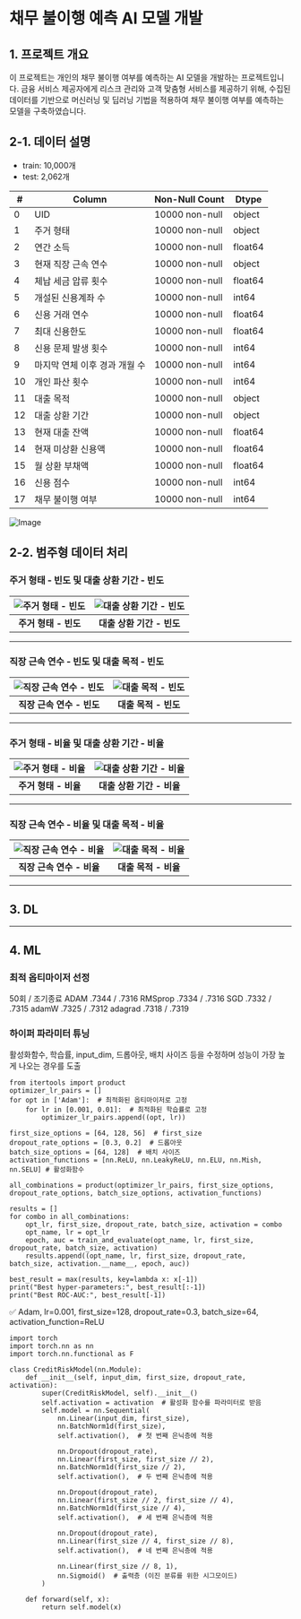 # 채무 불이행 예측 AI 모델 개발

## 1. 프로젝트 개요
이 프로젝트는 개인의 채무 불이행 여부를 예측하는 AI 모델을 개발하는 프로젝트입니다. 금융 서비스 제공자에게 리스크 관리와 고객 맞춤형 서비스를 제공하기 위해, 수집된 데이터를 기반으로 머신러닝 및 딥러닝 기법을 적용하여 채무 불이행 여부를 예측하는 모델을 구축하였습니다.


## 2-1. 데이터 설명

- train: 10,000개
- test: 2,062개
  

| #   | Column                   | Non-Null Count   | Dtype    |
|-----|--------------------------|------------------|----------|
| 0   | UID                      | 10000 non-null   | object   |
| 1   | 주거 형태                 | 10000 non-null   | object   |
| 2   | 연간 소득                 | 10000 non-null   | float64  |
| 3   | 현재 직장 근속 연수       | 10000 non-null   | object   |
| 4   | 체납 세금 압류 횟수       | 10000 non-null   | float64  |
| 5   | 개설된 신용계좌 수        | 10000 non-null   | int64    |
| 6   | 신용 거래 연수            | 10000 non-null   | float64  |
| 7   | 최대 신용한도             | 10000 non-null   | float64  |
| 8   | 신용 문제 발생 횟수       | 10000 non-null   | int64    |
| 9   | 마지막 연체 이후 경과 개월 수 | 10000 non-null   | int64    |
| 10  | 개인 파산 횟수            | 10000 non-null   | int64    |
| 11  | 대출 목적                 | 10000 non-null   | object   |
| 12  | 대출 상환 기간            | 10000 non-null   | object   |
| 13  | 현재 대출 잔액            | 10000 non-null   | float64  |
| 14  | 현재 미상환 신용액        | 10000 non-null   | float64  |
| 15  | 월 상환 부채액            | 10000 non-null   | float64  |
| 16  | 신용 점수                 | 10000 non-null   | int64    |
| 17  | 채무 불이행 여부          | 10000 non-null   | int64    |

![Image](https://github.com/user-attachments/assets/7c113836-ecdb-4ec5-92bd-e4b36d0782cf)


## 2-2. 범주형 데이터 처리


### 주거 형태 - 빈도 및 대출 상환 기간 - 빈도

| ![주거 형태 - 빈도](https://github.com/user-attachments/assets/fc3282a8-1d9b-4b27-9cec-c555052f94ee) | ![대출 상환 기간 - 빈도](https://github.com/user-attachments/assets/fb64279f-ad5a-4dd6-bdf0-04dfddbb3123) |
|:---------------------------------------------------:|:--------------------------------------------------------:|
| **주거 형태 - 빈도**                              | **대출 상환 기간 - 빈도**                                 |

---

### 직장 근속 연수 - 빈도 및 대출 목적 - 빈도

| ![직장 근속 연수 - 빈도](https://github.com/user-attachments/assets/73469916-40f9-4eb2-861d-48daa4ea1632) | ![대출 목적 - 빈도](https://github.com/user-attachments/assets/e3e71298-ad41-4838-bca6-edca83cc75a7) |
|:----------------------------------------------------:|:---------------------------------------------------------:|
| **직장 근속 연수 - 빈도**                           | **대출 목적 - 빈도**                                      |

---

### 주거 형태 - 비율 및 대출 상환 기간 - 비율

| ![주거 형태 - 비율](https://github.com/user-attachments/assets/a47d744c-5f22-48b7-8ef2-ac14463cdad3) | ![대출 상환 기간 - 비율](https://github.com/user-attachments/assets/045ff075-82db-4ea2-a9f5-e1b6023cf33f) |
|:--------------------------------------------------:|:----------------------------------------------------------:|
| **주거 형태 - 비율**                              | **대출 상환 기간 - 비율**                                  |

---

### 직장 근속 연수 - 비율 및 대출 목적 - 비율

| ![직장 근속 연수 - 비율](https://github.com/user-attachments/assets/b0202047-3c85-4fe5-b6e2-8c39b4bc7359) | ![대출 목적 - 비율](https://github.com/user-attachments/assets/5b6a5113-aceb-4cc8-9fa1-d1796e2e3d72) |
|:--------------------------------------------------:|:----------------------------------------------------------:|
| **직장 근속 연수 - 비율**                          | **대출 목적 - 비율**                                       |



***


## 3. DL



***


## 4. ML

### 최적 옵티마이저 선정

50회 / 조기종료
ADAM    .7344 / .7316
RMSprop .7334 / .7316
SGD     .7332 / .7315
adamW   .7325 / .7312
adagrad .7318 / .7319


### 하이퍼 파라미터 튜닝
활성화함수, 학습률, input_dim, 드롭아웃, 배치 사이즈 등을 수정하며 성능이 가장 높게 나오는 경우를 도출



    from itertools import product
    optimizer_lr_pairs = []
    for opt in ['Adam']:  # 최적화된 옵티마이저로 고정
        for lr in [0.001, 0.01]:  # 최적화된 학습률로 고정
            optimizer_lr_pairs.append((opt, lr))
    
    first_size_options = [64, 128, 56]  # first_size
    dropout_rate_options = [0.3, 0.2]  # 드롭아웃
    batch_size_options = [64, 128]  # 배치 사이즈
    activation_functions = [nn.ReLU, nn.LeakyReLU, nn.ELU, nn.Mish, nn.SELU] # 활성화함수
    
    all_combinations = product(optimizer_lr_pairs, first_size_options, dropout_rate_options, batch_size_options, activation_functions)
    
    results = []
    for combo in all_combinations:
        opt_lr, first_size, dropout_rate, batch_size, activation = combo
        opt_name, lr = opt_lr
        epoch, auc = train_and_evaluate(opt_name, lr, first_size, dropout_rate, batch_size, activation)
        results.append((opt_name, lr, first_size, dropout_rate, batch_size, activation.__name__, epoch, auc))
    
    best_result = max(results, key=lambda x: x[-1])
    print("Best hyper-parameters:", best_result[:-1])
    print("Best ROC-AUC:", best_result[-1])


✅ Adam, lr=0.001, first_size=128, dropout_rate=0.3, batch_size=64, activation_function=ReLU


    import torch
    import torch.nn as nn
    import torch.nn.functional as F
    
    class CreditRiskModel(nn.Module):
        def __init__(self, input_dim, first_size, dropout_rate, activation):
            super(CreditRiskModel, self).__init__()
            self.activation = activation  # 활성화 함수를 파라미터로 받음
            self.model = nn.Sequential(
                nn.Linear(input_dim, first_size),
                nn.BatchNorm1d(first_size),
                self.activation(),  # 첫 번째 은닉층에 적용
    
                nn.Dropout(dropout_rate),
                nn.Linear(first_size, first_size // 2),
                nn.BatchNorm1d(first_size // 2),
                self.activation(),  # 두 번째 은닉층에 적용
    
                nn.Dropout(dropout_rate),
                nn.Linear(first_size // 2, first_size // 4),
                nn.BatchNorm1d(first_size // 4),
                self.activation(),  # 세 번째 은닉층에 적용
    
                nn.Dropout(dropout_rate),
                nn.Linear(first_size // 4, first_size // 8),
                self.activation(),  # 네 번째 은닉층에 적용
    
                nn.Linear(first_size // 8, 1),
                nn.Sigmoid()  # 출력층 (이진 분류를 위한 시그모이드)
            )
    
        def forward(self, x):
            return self.model(x)

    

